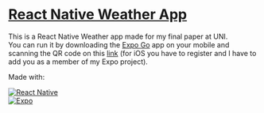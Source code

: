 # <a href="https://weather-public.vercel.app/ ">React Native Weather App</a>

This is a React Native Weather app made for my final paper at UNI. \
You can run it by downloading the <a href="https://expo.dev/client">Expo Go</a> app on your mobile and scanning the QR code on this <a href="https://expo.dev/@lan-e/weather-cast?serviceType=classic&distribution">link</a> (for iOS you have to register and I have to add you as a member of my Expo project).

Made with:

[![React Native]][React-url] \
[![Expo]][Expo-url]

[React Native]: https://img.shields.io/badge/react_native-%2320232a.svg?style=for-the-badge&logo=react&logoColor=%2361DAFB
[React-url]: https://reactnative.dev/
[Expo]: https://img.shields.io/badge/Expo-fff.svg?style=for-the-badge&logo=EXPO&labelColor=fff&logoColor=000
[Expo-url]: https://expo.dev/
